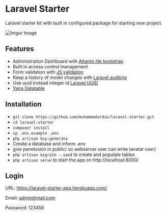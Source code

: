 # Laravel Starter
Laravel starter kit with built in configured package for starting new project. 

![Imgur Image](https://imgur.com/0In0Hxi.png)
## Features ##
- Administration Dashboard with [Atlantis lite bootstrap](https://themekita.com/demo-atlantis-lite-bootstrap/)
- Built in access control management
- Form validation with [JS validation]( https://github.com/proengsoft/laravel-jsvalidation)
- Keep a history of model changes with [Laravel auditing](http://www.laravel-auditing.com/)
- Use uuid instead integer id [Laravel UUID](https://github.com/webpatser/laravel-uuid)
- [Yajra Datatable](https://github.com/yajra/laravel-datatables)

## Installation ##

* `git clone https://github.com/muhammadardie/laravel-starter.git`
* `cd laravel-starter`
* `composer install`
* `cp .env.example .env`
* `php artisan key:generate`
* Create a database and inform *.env*
* give permission in public/ so webserver user can write (avatar user)
* `php artisan migrate --seed` to create and populate tables
* `php artisan serve` to start the app on http://localhost:8000/

## Login

URL: https://laravel-starter-app.herokuapp.com/

Email: admin@mail.com

Password: 123456